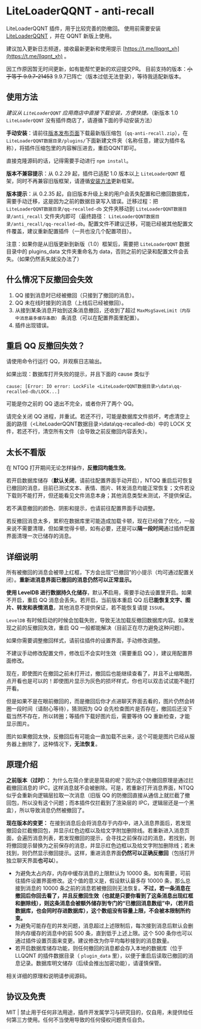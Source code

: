 # LiteLoaderQQNT - anti-recall

LiteLoaderQQNT 插件，用于比较完善的防撤回。
使用前需要安装 [LiteLoaderQQNT](https://github.com/mo-jinran/LiteLoaderQQNT) ，并在 QQNT 新版上使用。

建议加入更新日志频道，接收最新更新和使用提示 [https://t.me/llqqnt_xh](https://t.me/llqqnt_xh) 。

因工作原因暂无时间更新，如有能帮忙更新的欢迎提交PR。
目前支持的版本：~~小于等于 9.9.7-21453~~ 9.9.7已阵亡（版本过低无法登录），等待我适配新版本。

## 使用方法

*建议从 `LiteLoaderQQNT` 应用商店中直接下载安装，方便快捷。*（新版本 1.0 `LiteLoaderQQNT` 没有插件商店了，请遵循下面的手动安装方法）

**手动安装**：请前往[版本发布页面](https://github.com/xh321/LiteLoaderQQNT-Anti-Recall/releases)下载最新版压缩包（`qq-anti-recall.zip`），在`LiteLoaderQQNT数据目录/plugins/`下面新建文件夹（名称任意，建议为插件名称），将插件压缩包里的内容解压进去，重启QQNT即可。

直接克隆源码的话，记得需要手动进行 `npm install`。

**版本不兼容提示**：从 0.2.29 起，插件已适配 1.0 版本以上 `LiteLoaderQQNT` 框架，同时不再兼容旧版框架，请遵循[安装方法](https://liteloaderqqnt.github.io/guide/install.html)更新框架。

**版本提示**：从 0.2.35 起，自旧版本升级上来的用户会丢失配置和已撤回数据库，需要手动迁移，这是因为之前的数据目录写入错误。迁移过程：把 `LiteLoaderQQNT数据目录/qq-recalled-db` 文件夹移动到 `LiteLoaderQQNT数据目录/anti_recall` 文件夹内即可（最终路径： `LiteLoaderQQNT数据目录/anti_recall/qq-recalled-db`。配置文件不建议迁移，可能已经被其他配置文件覆盖，建议重新配置插件（一共也没几个配置项目）。

注意：如果你是从旧版更新到新版（1.0）框架后，需要把 `LiteLoaderQQNT` 数据目录中的 plugins_data 文件夹重命名为 data，否则之前的记录和配置文件会丢失。（如果仍然丢失就没办法了）


## 什么情况下反撤回会失效

1. QQ 接到消息时已经被撤回（只接到了撤回的消息）。
2. QQ 未在线时接到的消息（上线后已经被撤回）。
3. 从接到某条消息开始到这条消息撤回，还收到了超过 `MaxMsgSaveLimit（内存中消息最多缓存条数）` 条消息（可以在配置界面里配置）。
4. 插件出现错误。

## 重启 QQ 反撤回失效？

请使用命令行运行 QQ，并观察日志输出。

如果出现：数据库打开失败的提示，并且下面的 cause 类似于

```
cause: [Error: IO error: LockFile <LiteLoaderQQNT数据目录>\data\qq-recalled-db/LOCK...]
```

可能是你之前的 QQ 退出不完全，或者你开了两个 QQ。

请完全关闭 QQ 进程，并重试。若还不行，可能是数据库文件损坏，考虑清空上面的路径（<LiteLoaderQQNT数据目录>\data\qq-recalled-db）中的 LOCK 文件，若还不行，清空所有文件（会导致之前反撤回内容丢失）。



## 太长不看版

在 NTQQ 打开期间无论怎样操作，**反撤回均能生效**。

若开启数据库储存（**默认关闭**，请前往配置界面手动开启），NTQQ 重启后可恢复已撤回的消息，目前已测试文本、表情、图片、转发消息均能正常恢复；文件若没下载则不能打开，但还能看见文件消息本身；其他消息类型未测试，不提供保证。

若不满意撤回的颜色、阴影和提示，也请前往配置界面手动调整。

若反撤回消息太多，累积在数据库里可能造成加载卡顿，现在已经做了优化，一般来说不需要清理，但如果觉得卡顿，如有必要，还是可以**隔一段时间**通过插件配置界面清理一次已储存的消息。

## 详细说明

所有被撤回的消息会被带上红框，下方会出现“已撤回”的小提示（均可通过配置关闭）。**重新进消息界面已撤回的消息仍然可以正常显示。**

**使用 LevelDB 进行数据持久化储存**，默认**不**启用，需要手动去设置里开启。如果不开启，重启 QQ 消息会丢失。若开启，当前版本重启 QQ 后**已能恢复文字、图片、转发和表情消息**，其他消息不提供保证，若不能恢复请提 `ISSUE`。

`LevelDB` 有时候启动的时候会加载失败，导致无法加载反撤回数据库内容。如果发现之前的反撤回失效，重启 QQ 一般都能解决（目前正在尽力避免这种问题）。

如果你需要调整撤回样式，请前往插件的设置界面，手动修改调整。

不建议手动修改配置文件，修改后不会实时生效（需要重启 QQ ），建议用配置界面修改。



现在，即使图片在撤回之前未打开过，撤回后也能继续查看了，并且不止缩略图，点开看也是可以的！即使图片显示为灰色的损坏样式，你也可以双击试试能不能打开看。

但是如果不是在眼前撤回的，而是撤回后你才点进聊天界面去看的，图片仍然会转圈一段时间（请耐心等待），猜测因为 QQ 会先检查图片是否存在，撤回后还没下载当然不存在，所以转圈；等插件下载好图片后，需要等待 QQ 重新检查，才能显示图片。

图片如果撤回太快，反撤回后有可能会一直加载不出来，这个可能是图片已经从服务器上删除了，这种情况下，**无法恢复**。

## 原理介绍

**之前版本（过时）：** 为什么在简介里说是简易的呢？因为这个防撤回原理是通过拦截撤回消息的 IPC，这样消息就不会被删除。可是，若重新打开消息界面，NTQQ 似乎会重新向逻辑层拉取一次消息（旧版 QQ 的防撤回直接从通信上就拦截了撤回包，所以没有这个问题；而本插件仅拦截到了渲染层的 IPC，逻辑层还是一个黑盒），所以导致消息仍然被撤回了。

**现在版本的变更：** 在接到消息后会将消息存于内存中，进入消息界面后，若发现撤回会拦截撤回包，并显示红色边框以及给文字附加删除线。若重新进入消息页面，会遍历消息列表，若发现撤回的提示，会寻找之前保存过的消息，若找到，则将撤回提示替换为之前保存的消息，并显示红色边框以及给文字附加删除线；若未找到，则仍然显示撤回提示。这样，重进消息界面**仍然可以正确反撤回**（包括打开独立聊天界面**也可以**）。

- 为避免太占内存，内存中缓存消息的上限默认为 10000 条。如有需要，可前往插件设置界面修改。这个值的意义是，假设默认最多存 10000 条，那么总接到消息的 10000 条之前的消息若被撤回则无法恢复。**不过，若一条消息在撤回后你回去看了，并且反撤回生效（也就是只要你看到了这条消息出现红框和删除线），则这条消息会被额外储存到专门的“已撤回消息数组”中，（若开启数据库，也会同时存进数据库），这个数组没有容量上限，不会被本限制所约束。**
- 为避免可能存在的并发问题，消息超过上述限制后，每次接到消息后默认会删除内存缓存的消息中的前 500 条，直到低于上述上限。这个 500 条你也可以通过插件设置页面来变更。建议修改为你平均每秒接到的消息数量。
- 若开启数据库储存功能，则任何撤回的消息都会存入本地的数据库（位于 LLQQNT 的插件数据目录（ `plugin_data` 里），以便于重启后读取已撤回的消息记录。数据库明文储存（后续会推出加密功能），请谨慎保管。

相关详细的原理和说明请参阅源码。

## 协议及免责

MIT | 禁止用于任何非法用途，插件开发属学习与研究目的，仅自用，未提供给任何第三方使用。任何不当使用导致的任何侵权问题责任自负。
